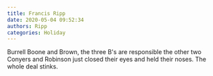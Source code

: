```yaml
---
title: Francis Ripp
date: 2020-05-04 09:52:34
authors: Ripp
categories: Holiday
---
```


 Burrell Boone and Brown, the three B's are responsible the other two Conyers and Robinson just closed their eyes and held their noses. The whole deal stinks.